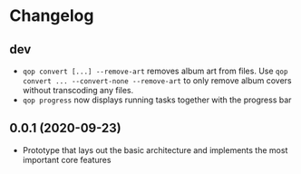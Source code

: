 # Changelog

## dev

- `qop convert [...] --remove-art` removes album art from files. Use `qop convert ... --convert-none --remove-art` to 
  only remove album covers without transcoding any files.
- `qop progress` now displays running tasks together with the progress bar

## 0.0.1 (2020-09-23)

- Prototype that lays out the basic architecture and implements the most important core features


